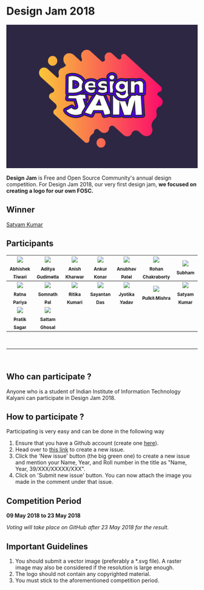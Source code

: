 # Design Jam 2018
![Design Jam](https://github.com/IIITKalyaniFOSC/design-jam/blob/2018/designjam.png "Design Jam 2018")

__Design Jam__ is Free and Open Source Community's annual design competition. For Design Jam 2018, our very first design jam, __we focused on creating a logo for our own FOSC.__
## Winner
  [Satyam Kumar](https://github.com/IIITKalyaniFOSC/design-jam/blob/2018/submissions/Satyam-TG/submission.md)
  
## Participants
| [<img src="https://avatars3.githubusercontent.com/u/32027962?s=400&v=4" width="100px"/><br><sub><b>Abhishek Tiwari</b></sub>](https://github.com/anubhavp28) | [<img src="https://avatars3.githubusercontent.com/u/35800668?s=400&v=4" width="100px"/><br><sub><b>Aditya Gudimetla</b></sub>](https://github.com/CaptainLazarus)| [<img src="https://avatars2.githubusercontent.com/u/32957008?s=460&v=4" width="100px"/><br><sub><b>Anish Kharwar</b></sub>](https://github.com/anishk74)| [<img src="https://avatars0.githubusercontent.com/u/30037050?s=460&v=4" width="100px"/><br><sub><b>Ankur Konar</b></sub>](https://github.com/AnkurKonar)| [<img src="https://avatars2.githubusercontent.com/u/29521514?s=400&u=16f2a3adf000c26f71108bfb7919f284c249059b&v=4" width="100px"/><br><sub><b>Anubhav Patel</b></sub>](https://github.com/anubhavp28)| [<img src="https://avatars3.githubusercontent.com/u/39150396?s=400&v=4" width="100px"/><br><sub><b>Rohan Chakraborty</b></sub>](https://github.com/rohan-chakra)| [<img src="https://avatars0.githubusercontent.com/u/39151404?s=460&v=4" width="100px"/><br><sub><b>Subham</b></sub>](https://github.com/Subham2804)|
|:--:|:--:|:--:|:--:|:--:|:--:|:--:|
| [<img src="https://avatars0.githubusercontent.com/u/37251540?s=460&v=4" width="100px"/><br><sub><b>Ratna Pariya</b></sub>](https://github.com/Ratna04priya) | [<img src="https://avatars3.githubusercontent.com/u/38949406?s=460&v=4" width="100px"/><br><sub><b>Somnath Pal</b></sub>](https://github.com/WizArdZ3658)| [<img src="https://avatars3.githubusercontent.com/u/36573421?s=460&v=4" width="100px"/><br><sub><b>Ritika Kumari</b></sub>](https://github.com/riti1302)| [<img src="https://avatars2.githubusercontent.com/u/39154403?s=460&v=4" width="100px"/><br><sub><b>Sayantan Das</b></sub>](https://github.com/sayantanDs)| [<img src="https://avatars1.githubusercontent.com/u/36258525?s=460&v=4" width="100px"/><br><sub><b>Jyotika Yadav</b></sub>](https://github.com/jay4jyotika)| [<img src="https://avatars3.githubusercontent.com/u/31157487?s=460&v=4" width="100px"/><br><sub><b>Pulkit Mishra</b></sub>](https://github.com/PulkitMishra)| [<img src="https://avatars3.githubusercontent.com/u/17774888?s=460&v=4" width="100px"/><br><sub><b>Satyam Kumar</b></sub>](https://github.com/Satyam-TG)| 
| [<img src="https://avatars0.githubusercontent.com/u/39158589?s=460&v=4" width="100px"/><br><sub><b>Pratik Sagar</b></sub>](https://github.com/Pratik57) | [<img src="https://avatars0.githubusercontent.com/u/39326440?s=460&v=4" width="100px"/><br><sub><b>Sattam Ghosal</b></sub>](https://github.com/ghosalsattam)| 

<br>
<hr>
<br>

## Who can participate ?
Anyone who is a student of Indian Institute of Information Technology Kalyani can participate in Design Jam 2018.

## How to participate ?
Participating is very easy and can be done in the following way
1. Ensure that you have a Github account (create one [here](https://github.com/)).
2. Head over to [this link](https://github.com/IIITKalyaniFOSC/design-jam-2018/issues) to create a new issue.
3. Click the 'New issue' button (the big green one) to create a new issue and mention your Name, Year, and Roll number in the title as "Name, Year, 39/XXX/XXXXX/XXX".
4. Click on 'Submit new issue' button.
You can now attach the image you made in the comment under that issue.


## Competition Period
**09 May 2018 to 23 May 2018**

*Voting will take place on GitHub after 23 May 2018 for the result.*

## Important Guidelines
1. You should submit a vector image (preferably a *.svg file). A raster image may also be considered if the resolution is large enough.
2. The logo should not contain any copyrighted material.
3. You must stick to the aforementioned competition period.


